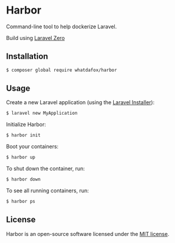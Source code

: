# Harbor

Command-line tool to help dockerize Laravel.

Build using [Laravel Zero](https://github.com/laravel-zero/laravel-zero)

## Installation

```bash
$ composer global require whatdafox/harbor
```

## Usage

Create a new Laravel application (using the [Laravel Installer](https://laravel.com/docs/5.7/installation#installing-laravel)):

```bash
$ laravel new MyApplication
```

Initialize Harbor:

```bash
$ harbor init
```

Boot your containers:

```bash
$ harbor up
```

To shut down the container, run:

```bash
$ harbor down
```

To see all running containers, run:

```bash
$ harbor ps
```

## License

Harbor is an open-source software licensed under the [MIT license](https://github.com/whatdafox/harbor/blob/master/LICENSE.md).
